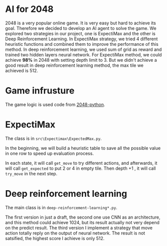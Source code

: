 # AI for 2048

2048 is a very popular online game. It is very easy but hard to achieve its goal. Therefore we decided to develop an AI agent to solve the game. We explored two strategies in our project, one is ExpectiMax and the other is Deep Reinforcement Learning. In ExpectiMax strategy, we tried 4 different heuristic functions and combined them to improve the performance of this method. In deep reinforcement learning, we used sum of grid as reward and trained two hidden layers neural network. For ExpectiMax method, we could achieve **98%** in 2048 with setting depth limit to 3. But we didn't achieve a good result in deep reinforcement learning method, the max tile we achieved is 512.

# Game infrusture

The game logic is used code from [2048-python](https://github.com/yangshun/2048-python).

# ExpectiMax

The class is in `src\Expectimax\ExpectedMax.py`. 

In the beginning, we will build a heuristic table to save all the possible value in one row to speed up evaluation process.

In each state, it will call `get_move` to try different actions, and afterwards, it will call `get_expected` to put 2 or 4 in empty tile. Then depth +1 , it will call `try_move` in the next step.

# Deep reinforcement learning

The main class is in `deep-reinforcement-learning*.py`.

The first version in just a draft, the second one use CNN as an architecture, and this method could achieve 1024, but its result actually not very depend on the predict result. The third version I implement a strategy that move action totally reply on the output of neural network. The result is not satsified, the highest score I achieve is only 512.



